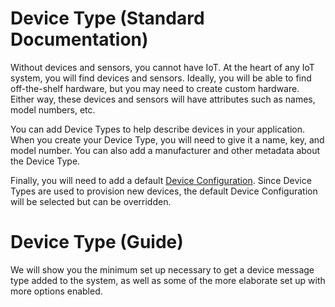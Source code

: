 # Device Type (Standard Documentation)

Without devices and sensors, you cannot have IoT.  At the heart of any IoT system, you will find devices and sensors.
Ideally, you will be able to find off-the-shelf hardware, but you may need to create custom hardware.  Either way, these 
devices and sensors will have attributes such as names, model numbers, etc.

You can add Device Types to help describe devices in your application.  When you create your Device Type, you
will need to give it a name, key, and model number.  You can also add a manufacturer and other metadata about the Device Type.

Finally, you will need to add a default [Device Configuration](../Devices/DeviceConfigurations.md).  Since Device Types are used
to provision new devices, the default Device Configuration will be selected but can be overridden. 

# Device Type (Guide)

We will show you the minimum set up necessary to get a device message type added to the system, as well as some of the more elaborate set up with more options enabled.
